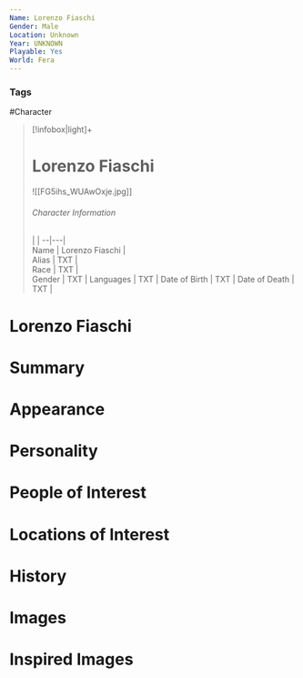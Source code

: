 ```yaml
---
Name: Lorenzo Fiaschi
Gender: Male
Location: Unknown
Year: UNKNOWN
Playable: Yes
World: Fera
---
```


### Tags
#Character 

> [!infobox|light]+  
> # Lorenzo Fiaschi  
> ![[FG5ihs_WUAwOxje.jpg]]
> ###### Character Information
>  |   |
> --|---|  
> Name | Lorenzo Fiaschi |  
> Alias | TXT |  
> Race | TXT |  
> Gender | TXT |
> Languages | TXT |
> Date of Birth | TXT |
> Date of Death | TXT |

# Lorenzo Fiaschi

# Summary

# Appearance

# Personality

# People of Interest

# Locations of Interest

# History

# Images

# Inspired Images
